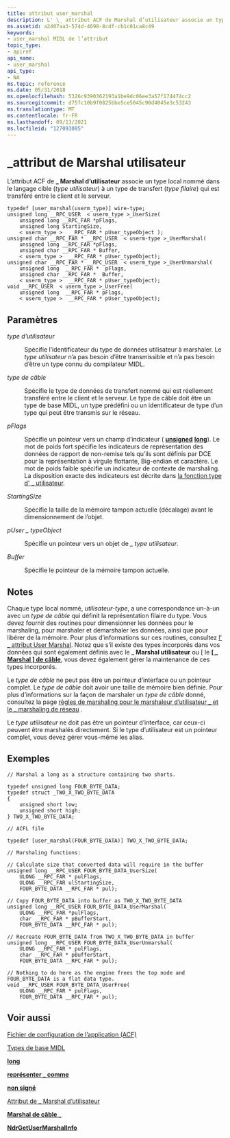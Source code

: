 ```yaml
---
title: attribut user_marshal
description: L' \_ attribut ACF de Marshal d’utilisateur associe un type local nommé dans le langage cible (type utilisateur) à un type de transfert (type filaire) qui est transféré entre le client et le serveur.
ms.assetid: a2407aa3-574d-4690-8cdf-cb1c01ca8c49
keywords:
- user_marshal MIDL de l’attribut
topic_type:
- apiref
api_name:
- user_marshal
api_type:
- NA
ms.topic: reference
ms.date: 05/31/2018
ms.openlocfilehash: 5326c9390362193a1be9dc06ee3a57f174474cc2
ms.sourcegitcommit: d75fc10b9f0825bbe5ce5045c90d4045e3c53243
ms.translationtype: MT
ms.contentlocale: fr-FR
ms.lasthandoff: 09/13/2021
ms.locfileid: "127093085"
---
```

# <a name="user_marshal-attribute"></a>\_attribut de Marshal utilisateur

L’attribut ACF de **\_ Marshal d’utilisateur** associe un type local nommé dans le langage cible (*type utilisateur*) à un type de transfert (*type filaire*) qui est transféré entre le client et le serveur.

``` syntax
typedef [user_marshal(userm_type)] wire-type; 
unsigned long __RPC_USER  < userm_type >_UserSize(
    unsigned long __RPC_FAR *pFlags,
    unsigned long StartingSize,
    < userm_type >  __RPC_FAR * pUser_typeObject );
unsigned char __RPC_FAR * __RPC_USER  < userm-type >_UserMarshal(
    unsigned long __RPC_FAR *pFlags,
    unsigned char __RPC_FAR * Buffer,
    < userm_type >  __RPC_FAR * pUser_typeObject);
unsigned char __RPC_FAR * __RPC_USER  < userm_type >_UserUnmarshal(
    unsigned long  __RPC_FAR *  pFlags,
    unsigned char __RPC_FAR *  Buffer,
    < userm_type >  __RPC_FAR * pUser_typeObject);
void __RPC_USER  < userm_type >_UserFree(
    unsigned long  __RPC_FAR * pFlags,
    < userm_type >  __RPC_FAR * pUser_typeObject);
```

## <a name="parameters"></a>Paramètres

<dl> <dt>

*type d’utilisateur* 
</dt> <dd>

Spécifie l’identificateur du type de données utilisateur à marshaler. Le *type utilisateur* n’a pas besoin d’être transmissible et n’a pas besoin d’être un type connu du compilateur MIDL.

</dd> <dt>

*type de câble* 
</dt> <dd>

Spécifie le type de données de transfert nommé qui est réellement transféré entre le client et le serveur. Le type de câble doit être un type de base MIDL, un type prédéfini ou un identificateur de type d’un type qui peut être transmis sur le réseau.

</dd> <dt>

*pFlags* 
</dt> <dd>

Spécifie un pointeur vers un champ d’indicateur ( [**unsigned**](unsigned.md) [**long**](long.md)). Le mot de poids fort spécifie les indicateurs de représentation des données de rapport de non-remise tels qu’ils sont définis par DCE pour la représentation à virgule flottante, Big-endian et caractère. Le mot de poids faible spécifie un indicateur de contexte de marshaling. La disposition exacte des indicateurs est décrite dans [la fonction type d' \_ utilisateur](/windows/desktop/Rpc/the-type-usersize-function).

</dd> <dt>

*StartingSize* 
</dt> <dd>

Spécifie la taille de la mémoire tampon actuelle (décalage) avant le dimensionnement de l’objet.

</dd> <dt>

*pUser \_ typeObject* 
</dt> <dd>

Spécifie un pointeur vers un objet de *\_ type utilisateur*.

</dd> <dt>

*Buffer* 
</dt> <dd>

Spécifie le pointeur de la mémoire tampon actuelle.

</dd> </dl>

## <a name="remarks"></a>Notes

Chaque type local nommé, *utilisateur-type*, a une correspondance un-à-un avec un *type de câble* qui définit la représentation filaire du type. Vous devez fournir des routines pour dimensionner les données pour le marshaling, pour marshaler et démarshaler les données, ainsi que pour libérer de la mémoire. Pour plus d’informations sur ces routines, consultez [l' \_ attribut User Marshal](/windows/desktop/Rpc/the-user-marshal-attribute). Notez que s’il existe des types incorporés dans vos données qui sont également définis avec le **\_ Marshal utilisateur** ou \[ le [**\[ \_ Marshal \] de câble**](wire-marshal.md), vous devez également gérer la maintenance de ces types incorporés.

Le *type de câble* ne peut pas être un pointeur d’interface ou un pointeur complet. Le *type de câble* doit avoir une taille de mémoire bien définie. Pour plus d’informations sur la façon de marshaler un *type de câble* donné, consultez la page [règles de marshaling pour le marshaleur d’utilisateur \_ et le \_ marshaling de réseau](/windows/desktop/Rpc/marshaling-rules-for-user-marshal-and-wire-marshal) .

Le *type utilisateur* ne doit pas être un pointeur d’interface, car ceux-ci peuvent être marshalés directement. Si le type d’utilisateur est un pointeur complet, vous devez gérer vous-même les alias.

## <a name="examples"></a>Exemples

``` syntax
// Marshal a long as a structure containing two shorts.

typedef unsigned long FOUR_BYTE_DATA;
typedef struct _TWO_X_TWO_BYTE_DATA 
{ 
    unsigned short low; 
    unsigned short high; 
} TWO_X_TWO_BYTE_DATA;
```

``` syntax
// ACFL file

typedef [user_marshal(FOUR_BYTE_DATA)] TWO_X_TWO_BYTE_DATA;

// Marshaling functions:

// Calculate size that converted data will require in the buffer
unsigned long __RPC_USER FOUR_BYTE_DATA_UserSize( 
    ULONG __RPC_FAR * pulFlags, 
    ULONG __RPC_FAR ulStartingSize,
    FOUR_BYTE_DATA __RPC_FAR * pul);

// Copy FOUR_BYTE_DATA into buffer as TWO_X_TWO_BYTE_DATA
unsigned long __RPC_USER FOUR_BYTE_DATA_UserMarshal( 
    ULONG __RPC_FAR *pulFlags, 
    char __RPC_FAR * pBufferStart, 
    FOUR_BYTE_DATA __RPC_FAR * pul);

// Recreate FOUR_BYTE_DATA from TWO_X_TWO_BYTE_DATA in buffer
unsigned long __RPC_USER FOUR_BYTE_DATA_UserUnmarshal( 
    ULONG __RPC_FAR * pulFlags, 
    char __RPC_FAR * pBufferStart, 
    FOUR_BYTE_DATA __RPC_FAR * pul);

// Nothing to do here as the engine frees the top node and FOUR_BYTE_DATA is a flat data type.
void __RPC_USER FOUR_BYTE_DATA_UserFree( 
    ULONG __RPC_FAR * pulFlags, 
    FOUR_BYTE_DATA __RPC_FAR * pul);
```

## <a name="see-also"></a>Voir aussi

<dl> <dt>

[Fichier de configuration de l’application (ACF)](application-configuration-file-acf-.md)
</dt> <dt>

[Types de base MIDL](midl-base-types.md)
</dt> <dt>

[**long**](long.md)
</dt> <dt>

[**représenter \_ comme**](represent-as.md)
</dt> <dt>

[**non signé**](unsigned.md)
</dt> <dt>

[Attribut de \_ Marshal d’utilisateur](/windows/desktop/Rpc/the-user-marshal-attribute)
</dt> <dt>

[**Marshal de câble \_**](wire-marshal.md)
</dt> <dt>

[**NdrGetUserMarshalInfo**](/windows/desktop/api/rpcndr/nf-rpcndr-ndrgetusermarshalinfo)
</dt> </dl>

 

 
